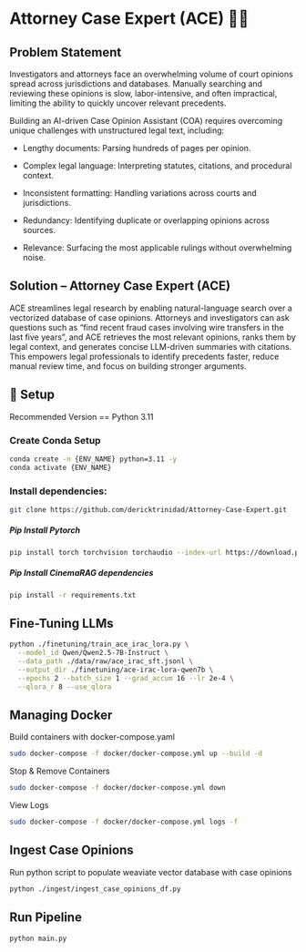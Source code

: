 # Attorney Case Expert (ACE) 🕵️‍♂️

## Problem Statement

Investigators and attorneys face an overwhelming volume of court opinions spread across jurisdictions and databases. Manually searching and reviewing these opinions is slow, labor-intensive, and often impractical, limiting the ability to quickly uncover relevant precedents.

Building an AI-driven Case Opinion Assistant (COA) requires overcoming unique challenges with unstructured legal text, including:

- Lengthy documents: Parsing hundreds of pages per opinion.

- Complex legal language: Interpreting statutes, citations, and procedural context.

- Inconsistent formatting: Handling variations across courts and jurisdictions.

- Redundancy: Identifying duplicate or overlapping opinions across sources.

- Relevance: Surfacing the most applicable rulings without overwhelming noise.


## Solution – Attorney Case Expert (ACE)

ACE streamlines legal research by enabling natural-language search over a vectorized database of case opinions. Attorneys and investigators can ask questions such as “find recent fraud cases involving wire transfers in the last five years”, and ACE retrieves the most relevant opinions, ranks them by legal context, and generates concise LLM-driven summaries with citations. This empowers legal professionals to identify precedents faster, reduce manual review time, and focus on building stronger arguments.

## 🚀 Setup
Recommended Version == Python 3.11

### Create Conda Setup
```Bash
conda create -n {ENV_NAME} python=3.11 -y
conda activate {ENV_NAME}
```

### Install dependencies:
```Bash
git clone https://github.com/dericktrinidad/Attorney-Case-Expert.git
```
##### Pip Install Pytorch
```Bash
pip install torch torchvision torchaudio --index-url https://download.pytorch.org/whl/cu121
```

##### Pip Install CinemaRAG dependencies
```Bash
pip install -r requirements.txt
```

## Fine-Tuning LLMs

```Bash
python ./finetuning/train_ace_irac_lora.py \
  --model_id Qwen/Qwen2.5-7B-Instruct \
  --data_path ./data/raw/ace_irac_sft.jsonl \
  --output_dir ./finetuning/ace-irac-lora-qwen7b \
  --epochs 2 --batch_size 1 --grad_accum 16 --lr 2e-4 \
  --qlora_r 8 --use_qlora
```

## Managing Docker

Build containers with docker-compose.yaml
```Bash
sudo docker-compose -f docker/docker-compose.yml up --build -d
```
Stop & Remove Containers
```Bash
sudo docker-compose -f docker/docker-compose.yml down
```
View Logs
```Bash
sudo docker-compose -f docker/docker-compose.yml logs -f
```

## Ingest Case Opinions

Run python script to populate weaviate vector database with case opinions

``` Bash
python ./ingest/ingest_case_opinions_df.py
```

## Run Pipeline

``` Bash
python main.py
```